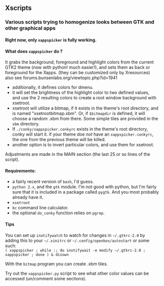 ## Xscripts

### Various scripts trying to homogenize looks between GTK and other graphical apps

#### Right now, only `xappspicker` is fully working.

#### What does `xappspicker` do ?
It grabs the background, foreground and highlight colors from the current GTK2
theme (now with python! much easier!), and sets them as back or foreground 
for the Xapps. (they can be customized only by Xresources)
also see forums.bunsenlabs.org/viewtopic.php?id=1941

- additionally, it defines colors for dmenu.
- it will set the brightness of the highlight color to two defined values,  
  and use the 2 resulting colors to create a root window background with xsetroot.
- xsetroot will utilize a bitmap, if it exists in the theme's root directory,
  and is named "xsetrootbitmap.xbm". Or, if `$bitmapdir` is defined, it will
  choose a random .xbm from there. Some simple tiles are provided in the `xbm`
  directory.
- If `./conky/xappspicker.conkyrc` exists in the theme's root directory,
  conky will start it. if your theme doe _not_ have an `xappspicker.conkyrc`,
  the one from the previous theme will be killed.
- another option is to invert particular colors, and use them for xsetroot.
   
Adjustments are made in the MAIN section (the last 25 or so lines of the script).

#### Requirements:

- a fairly recent version of `bash`, I'd guess.  
- `python 2.x`, and the `gtk` module. I'm not good with python, but I'm fairly 
  sure that it is included in a package called `pygtk`. And you most probably
  already have it.
- `xsetroot`
- `bc` command line calculator.
- the optional `do_conky` function relies on `pgrep`.
 
#### Tips

You can set up `inotifywatch` to watch for changes in `~/.gtkrc-2.0` by adding
this to your `~/.xinitrc` or `~/.config/openbox/autostart` or some such:  
`( xappspicker ; while :; do inotifywait -e modify ~/.gtkrc-2.0 ; xappspicker ; done ) & disown`

With the `bitmap` program you can create .xbm tiles.

Try out the `xappspicker.py` script to see what other color values can be accessed
(un/comment some sections).

[1]: https://gist.githubusercontent.com/dcat/896ff92229de70e4e5ca/raw/7399f404afbf5159758cf11a6a3e6117e7acf748/tile.xbm